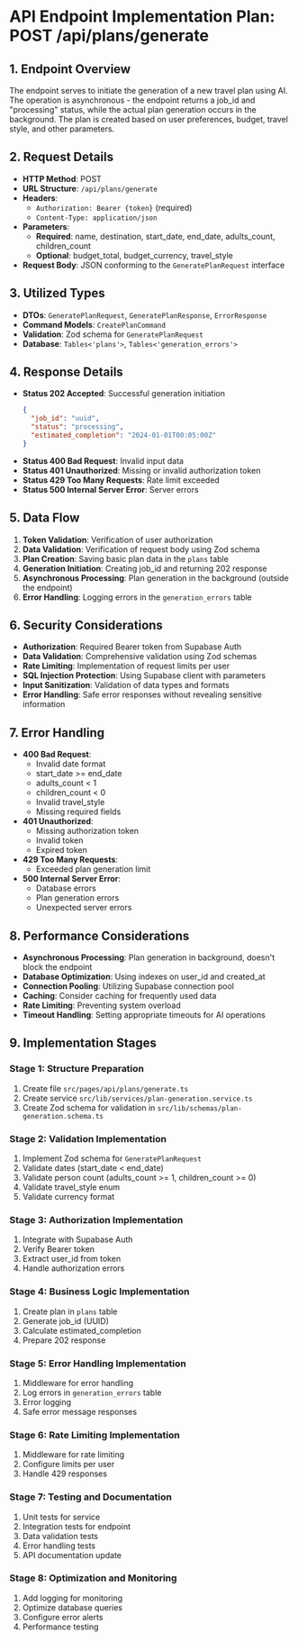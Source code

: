 # API Endpoint Implementation Plan: POST /api/plans/generate

## 1. Endpoint Overview

The endpoint serves to initiate the generation of a new travel plan using AI. The operation is asynchronous - the endpoint returns a job_id and "processing" status, while the actual plan generation occurs in the background. The plan is created based on user preferences, budget, travel style, and other parameters.

## 2. Request Details

- **HTTP Method**: POST
- **URL Structure**: `/api/plans/generate`
- **Headers**:
  - `Authorization: Bearer {token}` (required)
  - `Content-Type: application/json`
- **Parameters**:
  - **Required**: name, destination, start_date, end_date, adults_count, children_count
  - **Optional**: budget_total, budget_currency, travel_style
- **Request Body**: JSON conforming to the `GeneratePlanRequest` interface

## 3. Utilized Types

- **DTOs**: `GeneratePlanRequest`, `GeneratePlanResponse`, `ErrorResponse`
- **Command Models**: `CreatePlanCommand`
- **Validation**: Zod schema for `GeneratePlanRequest`
- **Database**: `Tables<'plans'>`, `Tables<'generation_errors'>`

## 4. Response Details

- **Status 202 Accepted**: Successful generation initiation
  ```json
  {
    "job_id": "uuid",
    "status": "processing",
    "estimated_completion": "2024-01-01T00:05:00Z"
  }
  ```
- **Status 400 Bad Request**: Invalid input data
- **Status 401 Unauthorized**: Missing or invalid authorization token
- **Status 429 Too Many Requests**: Rate limit exceeded
- **Status 500 Internal Server Error**: Server errors

## 5. Data Flow

1. **Token Validation**: Verification of user authorization
2. **Data Validation**: Verification of request body using Zod schema
3. **Plan Creation**: Saving basic plan data in the `plans` table
4. **Generation Initiation**: Creating job_id and returning 202 response
5. **Asynchronous Processing**: Plan generation in the background (outside the endpoint)
6. **Error Handling**: Logging errors in the `generation_errors` table

## 6. Security Considerations

- **Authorization**: Required Bearer token from Supabase Auth
- **Data Validation**: Comprehensive validation using Zod schemas
- **Rate Limiting**: Implementation of request limits per user
- **SQL Injection Protection**: Using Supabase client with parameters
- **Input Sanitization**: Validation of data types and formats
- **Error Handling**: Safe error responses without revealing sensitive information

## 7. Error Handling

- **400 Bad Request**:
  - Invalid date format
  - start_date >= end_date
  - adults_count < 1
  - children_count < 0
  - Invalid travel_style
  - Missing required fields
- **401 Unauthorized**:
  - Missing authorization token
  - Invalid token
  - Expired token
- **429 Too Many Requests**:
  - Exceeded plan generation limit
- **500 Internal Server Error**:
  - Database errors
  - Plan generation errors
  - Unexpected server errors

## 8. Performance Considerations

- **Asynchronous Processing**: Plan generation in background, doesn't block the endpoint
- **Database Optimization**: Using indexes on user_id and created_at
- **Connection Pooling**: Utilizing Supabase connection pool
- **Caching**: Consider caching for frequently used data
- **Rate Limiting**: Preventing system overload
- **Timeout Handling**: Setting appropriate timeouts for AI operations

## 9. Implementation Stages

### Stage 1: Structure Preparation

1. Create file `src/pages/api/plans/generate.ts`
2. Create service `src/lib/services/plan-generation.service.ts`
3. Create Zod schema for validation in `src/lib/schemas/plan-generation.schema.ts`

### Stage 2: Validation Implementation

1. Implement Zod schema for `GeneratePlanRequest`
2. Validate dates (start_date < end_date)
3. Validate person count (adults_count >= 1, children_count >= 0)
4. Validate travel_style enum
5. Validate currency format

### Stage 3: Authorization Implementation

1. Integrate with Supabase Auth
2. Verify Bearer token
3. Extract user_id from token
4. Handle authorization errors

### Stage 4: Business Logic Implementation

1. Create plan in `plans` table
2. Generate job_id (UUID)
3. Calculate estimated_completion
4. Prepare 202 response

### Stage 5: Error Handling Implementation

1. Middleware for error handling
2. Log errors in `generation_errors` table
3. Error logging
4. Safe error message responses

### Stage 6: Rate Limiting Implementation

1. Middleware for rate limiting
2. Configure limits per user
3. Handle 429 responses

### Stage 7: Testing and Documentation

1. Unit tests for service
2. Integration tests for endpoint
3. Data validation tests
4. Error handling tests
5. API documentation update

### Stage 8: Optimization and Monitoring

1. Add logging for monitoring
2. Optimize database queries
3. Configure error alerts
4. Performance testing
